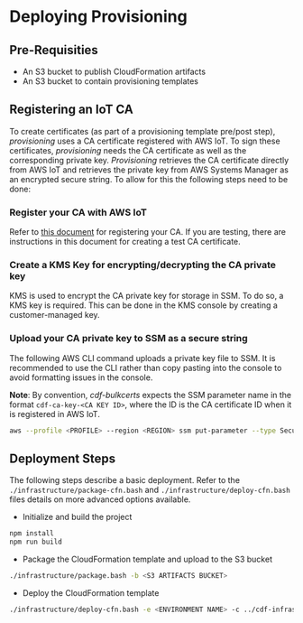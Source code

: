 # Deploying Provisioning

## Pre-Requisities

- An S3 bucket to publish CloudFormation artifacts
- An S3 bucket to contain provisioning templates

## Registering an IoT CA

To create certificates (as part of a provisioning template pre/post step), _provisioning_ uses a CA certificate registered with AWS IoT. To sign these certificates, _provisioning_ needs the CA certificate as well as the corresponding private key. _Provisioning_ retrieves the CA certificate directly from AWS IoT and retrieves the private key from AWS Systems Manager as an encrypted secure string. To allow for this the following steps need to be done:

### Register your CA with AWS IoT

Refer to [this document](https://docs.aws.amazon.com/iot/latest/developerguide/device-certs-your-own.html) for registering your CA. If you are testing, there are instructions in this document for creating a test CA certificate.

### Create a KMS Key for encrypting/decrypting the CA private key

KMS is used to encrypt the CA private key for storage in SSM. To do so, a KMS key is required. This can be done in the KMS console by creating a customer-managed key.

### Upload your CA private key to SSM as a secure string

The following AWS CLI command uploads a private key file to SSM. It is recommended to use the CLI rather than copy pasting into the console to avoid formatting issues in the console.

**Note**: By convention, _cdf-bulkcerts_ expects the SSM parameter name in the format `cdf-ca-key-<CA KEY ID>`, where the ID is the CA certificate ID when it is registered in AWS IoT.

```sh
aws --profile <PROFILE> --region <REGION> ssm put-parameter --type SecureString --key-id <KMS KEY ID> --name cdf-ca-key-<CA KEY ID> --value file://rootCA.key --overwrite
```

## Deployment Steps

The following steps describe a basic deployment. Refer to the `./infrastructure/package-cfn.bash` and `./infrastructure/deploy-cfn.bash` files details on more advanced options available.

- Initialize and build the project

```sh
npm install
npm run build
```

- Package the CloudFormation template and upload to the S3 bucket

```sh
./infrastructure/package.bash -b <S3 ARTIFACTS BUCKET>
```

- Deploy the CloudFormation template

```sh
./infrastructure/deploy-cfn.bash -e <ENVIRONMENT NAME> -c ../cdf-infrastructure-<CUSTOMER PROJECT>/provisioning/development-config.json -k <KMS KEY ID>
```
